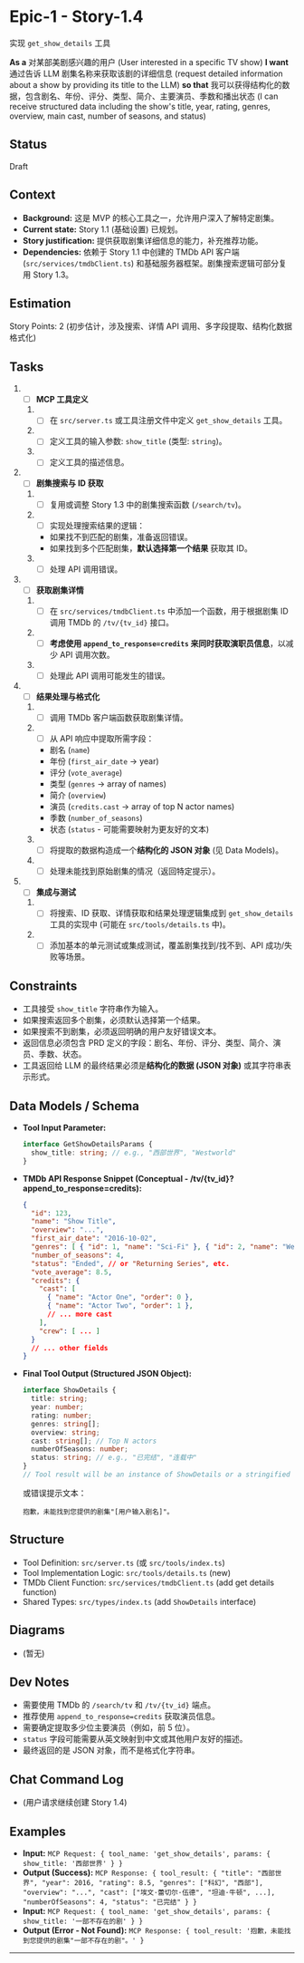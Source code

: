 # Epic-1 - Story-1.4

实现 `get_show_details` 工具

**As a** 对某部美剧感兴趣的用户 (User interested in a specific TV show)
**I want** 通过告诉 LLM 剧集名称来获取该剧的详细信息 (request detailed information about a show by providing its title to the LLM)
**so that** 我可以获得结构化的数据，包含剧名、年份、评分、类型、简介、主要演员、季数和播出状态 (I can receive structured data including the show's title, year, rating, genres, overview, main cast, number of seasons, and status)

## Status

Draft

## Context

*   **Background:** 这是 MVP 的核心工具之一，允许用户深入了解特定剧集。
*   **Current state:** Story 1.1 (基础设置) 已规划。
*   **Story justification:** 提供获取剧集详细信息的能力，补充推荐功能。
*   **Dependencies:** 依赖于 Story 1.1 中创建的 TMDb API 客户端 (`src/services/tmdbClient.ts`) 和基础服务器框架。剧集搜索逻辑可部分复用 Story 1.3。

## Estimation

Story Points: 2 (初步估计，涉及搜索、详情 API 调用、多字段提取、结构化数据格式化)

## Tasks

1.  - [ ] **MCP 工具定义**
    1.  - [ ] 在 `src/server.ts` 或工具注册文件中定义 `get_show_details` 工具。
    2.  - [ ] 定义工具的输入参数: `show_title` (类型: `string`)。
    3.  - [ ] 定义工具的描述信息。
2.  - [ ] **剧集搜索与 ID 获取**
    1.  - [ ] 复用或调整 Story 1.3 中的剧集搜索函数 (`/search/tv`)。
    2.  - [ ] 实现处理搜索结果的逻辑：
        *   如果找不到匹配的剧集，准备返回错误。
        *   如果找到多个匹配剧集，**默认选择第一个结果** 获取其 ID。
    3.  - [ ] 处理 API 调用错误。
3.  - [ ] **获取剧集详情**
    1.  - [ ] 在 `src/services/tmdbClient.ts` 中添加一个函数，用于根据剧集 ID 调用 TMDb 的 `/tv/{tv_id}` 接口。
    2.  - [ ] **考虑使用 `append_to_response=credits` 来同时获取演职员信息**，以减少 API 调用次数。
    3.  - [ ] 处理此 API 调用可能发生的错误。
4.  - [ ] **结果处理与格式化**
    1.  - [ ] 调用 TMDb 客户端函数获取剧集详情。
    2.  - [ ] 从 API 响应中提取所需字段：
        *   剧名 (`name`)
        *   年份 (`first_air_date` -> year)
        *   评分 (`vote_average`)
        *   类型 (`genres` -> array of names)
        *   简介 (`overview`)
        *   演员 (`credits.cast` -> array of top N actor names)
        *   季数 (`number_of_seasons`)
        *   状态 (`status` - 可能需要映射为更友好的文本)
    3.  - [ ] 将提取的数据构造成一个**结构化的 JSON 对象** (见 Data Models)。
    4.  - [ ] 处理未能找到原始剧集的情况（返回特定提示）。
5.  - [ ] **集成与测试**
    1.  - [ ] 将搜索、ID 获取、详情获取和结果处理逻辑集成到 `get_show_details` 工具的实现中 (可能在 `src/tools/details.ts` 中)。
    2.  - [ ] 添加基本的单元测试或集成测试，覆盖剧集找到/找不到、API 成功/失败等场景。

## Constraints

*   工具接受 `show_title` 字符串作为输入。
*   如果搜索返回多个剧集，必须默认选择第一个结果。
*   如果搜索不到剧集，必须返回明确的用户友好错误文本。
*   返回信息必须包含 PRD 定义的字段：剧名、年份、评分、类型、简介、演员、季数、状态。
*   工具返回给 LLM 的最终结果必须是**结构化的数据 (JSON 对象)** 或其字符串表示形式。

## Data Models / Schema

*   **Tool Input Parameter:**
    ```typescript
    interface GetShowDetailsParams {
      show_title: string; // e.g., "西部世界", "Westworld"
    }
    ```
*   **TMDb API Response Snippet (Conceptual - /tv/{tv_id}?append_to_response=credits):**
    ```json
    {
      "id": 123,
      "name": "Show Title",
      "overview": "...",
      "first_air_date": "2016-10-02",
      "genres": [ { "id": 1, "name": "Sci-Fi" }, { "id": 2, "name": "Western" } ],
      "number_of_seasons": 4,
      "status": "Ended", // or "Returning Series", etc.
      "vote_average": 8.5,
      "credits": {
        "cast": [
          { "name": "Actor One", "order": 0 },
          { "name": "Actor Two", "order": 1 },
          // ... more cast
        ],
        "crew": [ ... ]
      }
      // ... other fields
    }
    ```
*   **Final Tool Output (Structured JSON Object):**
    ```typescript
    interface ShowDetails {
      title: string;
      year: number;
      rating: number;
      genres: string[];
      overview: string;
      cast: string[]; // Top N actors
      numberOfSeasons: number;
      status: string; // e.g., "已完结", "连载中"
    }
    // Tool result will be an instance of ShowDetails or a stringified version.
    ```
    或错误提示文本：
    ```
    抱歉，未能找到您提供的剧集"[用户输入剧名]"。
    ```

## Structure

*   Tool Definition: `src/server.ts` (或 `src/tools/index.ts`)
*   Tool Implementation Logic: `src/tools/details.ts` (new)
*   TMDb Client Function: `src/services/tmdbClient.ts` (add get details function)
*   Shared Types: `src/types/index.ts` (add `ShowDetails` interface)

## Diagrams

*   (暂无)

## Dev Notes

*   需要使用 TMDb 的 `/search/tv` 和 `/tv/{tv_id}` 端点。
*   推荐使用 `append_to_response=credits` 获取演员信息。
*   需要确定提取多少位主要演员（例如，前 5 位）。
*   `status` 字段可能需要从英文映射到中文或其他用户友好的描述。
*   最终返回的是 JSON 对象，而不是格式化字符串。

## Chat Command Log

*   (用户请求继续创建 Story 1.4)

## Examples

*   **Input:** ` MCP Request: { tool_name: 'get_show_details', params: { show_title: '西部世界' } } `
*   **Output (Success):** ` MCP Response: { tool_result: { "title": "西部世界", "year": 2016, "rating": 8.5, "genres": ["科幻", "西部"], "overview": "...", "cast": ["埃文·蕾切尔·伍德", "坦迪·牛顿", ...], "numberOfSeasons": 4, "status": "已完结" } } `
*   **Input:** ` MCP Request: { tool_name: 'get_show_details', params: { show_title: '一部不存在的剧' } } `
*   **Output (Error - Not Found):** ` MCP Response: { tool_result: '抱歉，未能找到您提供的剧集"一部不存在的剧"。' } `

--- 